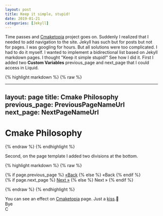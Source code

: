 ```yaml
---
layout: post
title: Keep it simple, stupid!
date: 2019-01-21
categories: [Jekyll]
---
```


Time passes and [Cmaketopia](https://unclecshark.github.io/Cmaketopia/) project goes on. Suddenly I realized that I needed to add navigation to the site. Jekyll has such but for posts but not for pages. I was googling for hours. But all solutions were too complicated. I had to do it myself. I wanted to implement a bidirectional list based on Jekyll markdown pages. I thought "Keep it simple stupid!" See how I did it. First I added two **Custom Variables** previous_page and next_page that I could access in Liquid.

<!-- markdownlint-disable MD033 -->
<!-- markdownlint-disable MD002 -->
<!-- markdownlint-disable MD003 -->
<!-- markdownlint-disable MD022 -->
{% highlight markdown %}
{% raw  %}

---
layout: page
title: Cmake Philosophy
previous_page: PreviousPageNameUrl
next_page: NextPageNameUrl
---
# Cmake Philosophy

{% endraw %}
{% endhighlight %}
<!-- markdownlint-enable MD033 -->
<!-- markdownlint-enable MD002 -->
<!-- markdownlint-enable MD003 -->
<!-- markdownlint-enable MD022 -->

Second, on the page template I added two divisions at the bottom.
<!-- markdownlint-disable MD033 -->
{% highlight markdown %}
{% raw  %}

<div class="left align-right">
    {% if page.previous_page %}
        <a href="{{ page.previous_page }}">&laquo;Back</a>
    {% else %}
        <span class="prev disabled">&laquo;Back</span>
    {% endif %}
</div>
<div class="right align-left">
    {% if page.next_page %}
        <a href="{{ page.next_page }}">Next &raquo;</a>
    {% else %}
        <span class="prev disabled">Next &raquo;</span>
    {% endif %}
</div>

{% endraw %}
{% endhighlight %}
<!-- markdownlint-enable MD033 -->
You can see an effect on [Cmaketopia](https://unclecshark.github.io/Cmaketopia/) page.
Just a [kiss](https://en.wikipedia.org/wiki/KISS_principle).:kiss:  
Bye  
C